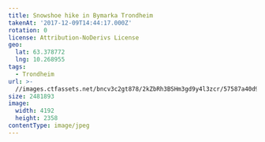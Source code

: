 ```yaml
---
title: Snowshoe hike in Bymarka Trondheim
takenAt: '2017-12-09T14:44:17.000Z'
rotation: 0
license: Attribution-NoDerivs License
geo:
  lat: 63.378772
  lng: 10.268955
tags:
  - Trondheim
url: >-
  //images.ctfassets.net/bncv3c2gt878/2kZbRh3BSHm3gd9y4l3zcr/57587a40d918018cdb740bf3bc86aeec/snowshoe-hike-in-bymarka-trondheim_24095984567_o
size: 2481893
image:
  width: 4192
  height: 2358
contentType: image/jpeg
---
```


